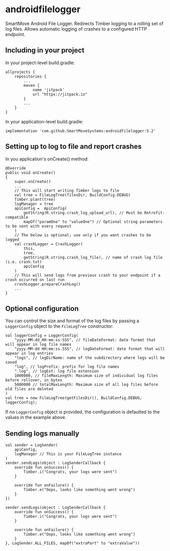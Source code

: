 # androidfilelogger
SmartMove Android File Logger. Redirects Timber logging to a rolling set of log files. Allows 
automatic logging of crashes to a configured HTTP endpoint.

## Including in your project

In your project-level build.gradle:

```
allprojects {
    repositories {
        ...
        maven {
            name 'jitpack'
            url "https://jitpack.io"
        }
        ...
    }
}
```

In your application-level build.gradle:

```
implementation 'com.github.SmartMoveSystems:androidfilelogger:5.2'
```

## Setting up to log to file and report crashes

In you application's onCreate() method:

```
@Override
public void onCreate()
{
    super.onCreate()
    ...
    // This will start writing Timber logs to file
    val tree = FileLogTree(filesDir, BuildConfig.DEBUG)
    Timber.plant(tree)
    logManager = tree
    apiConfig =  ApiConfig(
        getString(R.string.crash_log_upload_url), // Must be Retrofit-compatible
        mapOf("paramOne" to "valueOne") // Optional string parameters to be sent with every request
    )
    // The below is optional; use only if you want crashes to be logged
    val crashLogger = CrashLogger(
        this,
        tree,
        getString(R.string.crash_log_file), // name of crash log file (i.e. crash.txt)
        apiConfig
    )
    // This will send logs from previous crash to your endpoint if a crash occurred on last run
    crashLogger.prepareCrashLog()
    ...
}
```

## Optional configuration

You can control the size and format of the log files by passing a `LoggerConfig` object to the
`FileLogTree` constructor:

```
val loggerConfig = LoggerConfig(
    "yyyy-MM-dd_HH-mm-ss-SSS", // fileDateFormat: date format that will appear in log file names
    "yyyy-MM-dd HH:mm:ss.SSS", // logDateFormat: date format that will appear in log entries
    "logs", // logDirName: name of the subdirectory where logs will be saved 
    "log", // logPrefix: prefix for log file names
    ".log", // logExt: log file extension
    1000000, // fileMaxLength: Maximum size of individual log files before rollover, in bytes
    5000000 // totalMaxLength: Maximum size of all log files before old files are deleted
)
val tree = new FileLogTree(getFilesDir(), BuildConfig.DEBUG, loggerConfig);
```
  
If no `LoggerConfig` object is provided, the configuration is defaulted to the values in the example
above.
  
## Sending logs manually

```
val sender = LogSender(
    apiConfig,
    logManager // This is your FileLogTree instance
)
sender.sendLogs(object : LogSenderCallback {
    override fun onSuccess() {
        Timber.i("Congrats, your logs were sent")
    }

    override fun onFailure() {
        Timber.e("Oops, looks like something went wrong")
    }
})

sender.sendLogs(object : LogSenderCallback {
    override fun onSuccess() {
        Timber.i("Congrats, your logs were sent")
    }

    override fun onFailure() {
        Timber.e("Oops, looks like something went wrong")
    }
}, LogSender.ALL_FILES, mapOf("extraPart" to "extraValue"))
```
